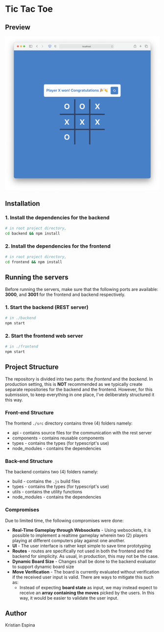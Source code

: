 # Tic Tac Toe

## Preview

![Preview](docs/screenshot.png "Preview")

## Installation

### 1. Install the dependencies for the backend

```bash
# in root project directory,
cd backend && npm install
```

### 2. Install the dependencies for the frontend

```bash
# in root project directory,
cd frontend && npm install
```

## Running the servers

Before running the servers, make sure that the following ports are available: **3000**, and **3001** for the frontend and backend respectively.

### 1. Start the backend (REST server)

```bash
# in ./backend
npm start
```

### 2. Start the frontend web server

```bash
# in ./frontend
npm start
```

## Project Structure

The repository is divided into two parts: the _frontend_ and the _backend_. In production setting, this is **NOT** recommended as we typically create separate repositories for the backend and the frontend. However, for this submission, to keep everything in one place, I've deliberately structured it this way.

### Front-end Structure

The frontend `./src` directory contains three (4) folders namely:

- api - contains source files tor the communication with the rest server
- components - contains reusable components
- types - contains the types (for typescript's use)
- node_modules - contains the dependencies

### Back-end Structure

The backend contains two (4) folders namely:

- build - contains the `.js` build files
- types - contains the types (for typescript's use)
- utils - contains the utility functions
- node_modules - contains the dependencies

### Compromises

Due to limited time, the following compromises were done:

- **Real-Time Gameplay through Websockets** - Using websockets, it is possible to implement a realtime gameplay wherein two (2) players playing at different computers play against one another.
- **UI** - The user interface is rather kept simple to save time prototyping
- **Routes** - routes are specifically not used in both the frontend and the backend for simplicity. As usual, in production, this may not be the case.
- **Dynamic Board Size** - Changes shall be done to the backend evaluator to support dynamic board size
- **Move Verification** - The board is currently evaluated without verification if the received user input is valid. There are ways to mitigate this such as:
  - Instead of expecting **board state** as input, we may instead expect to receive an **array containing the moves** picked by the users. In this way, it would be easier to validate the user input.

## Author

Kristian Espina
